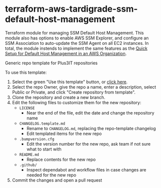 # terraform-aws-tardigrade-ssm-default-host-management

Terraform module for managing SSM Default Host Management. This module also has
options to enable AWS SSM Explorer, and configure an SSM Association to auto-update
the SSM Agent on all EC2 instances. In total, the module instends to implement
the same features as the [Quick Setup for Default Host Management in an AWS Organization](https://docs.aws.amazon.com/systems-manager/latest/userguide/quick-setup-default-host-management-configuration.html).

Generic repo template for Plus3IT repositories

To use this template:

1. Select the green "Use this template" button, or [click here](https://github.com/plus3it/repo-template/generate).
2. Select the repo Owner, give the repo a name, enter a description, select Public or Private, and click "Create repository from template".
3. Clone the repository and create a new branch.
4. Edit the following files to customize them for the new repository:
    * `LICENSE`
        * Near the end of the file, edit the date and change the repository name
    * `CHANGELOG.template.md`
        * Rename to `CHANGELOG.md`, replacing the repo-template changelog
        * Edit templated items for the new repo
    * `.bumpversion.cfg`
        * Edit the version number for the new repo, ask team if not sure what to
          start with
    * `README.md`
        * Replace contents for the new repo
    * `.github/`
        * Inspect dependabot and workflow files in case changes are needed for
          the new repo
5. Commit the changes and open a pull request
